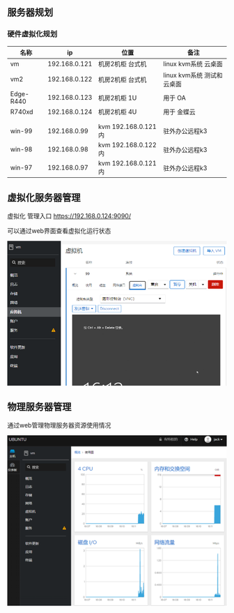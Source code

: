  



## 服务器规划

### 硬件虚拟化规划

 

| 名称      | ip            | 位置                | 备注                       |
| --------- | ------------- | ------------------- | -------------------------- |
| vm        | 192.168.0.121 | 机房2机柜 台式机    | linux kvm系统 云桌面       |
| vm2       | 192.168.0.122 | 机房2机柜 台式机    | linux kvm系统 测试和云桌面 |
| Edge-R440 | 192.168.0.123 | 机房2机柜 1U        | 用于 OA                    |
| R740xd    | 192.168.0.124 | 机房2机柜 4U        | 用于 金蝶云                |
|           |               |                     |                            |
|           |               |                     |                            |
| win-99    | 192.168.0.99  | kvm 192.168.0.121内 | 驻外办公远程k3             |
| win-98    | 192.168.0.98  | kvm 192.168.0.122内 | 驻外办公远程k3             |
| win-97    | 192.168.0.97  | kvm 192.168.0.121内 | 驻外办公远程k3             |



## 虚拟化服务器管理

虚拟化 管理入口 https://192.168.0.124:9090/   

可以通过web界面查看虚拟化运行状态

![](./服务器/imgs/kvm管理2.png)

## 物理服务器管理

通过web管理物理服务器资源使用情况

![](./服务器/imgs/kvm管理.png)

